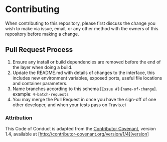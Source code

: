 # Contributing

When contributing to this repository, please first discuss the change you wish to make via issue,
email, or any other method with the owners of this repository before making a change.

## Pull Request Process

1. Ensure any install or build dependencies are removed before the end of the layer when doing a
   build.
2. Update the README.md with details of changes to the interface, this includes new environment
   variables, exposed ports, useful file locations and container parameters.
3. Name branches according to this schema [`Issue #`]-[`name-of-change`]. example: `4-batch-requests`
4. You may merge the Pull Request in once you have the sign-off of one other developer, and when your tests pass on Travis.ci

### Attribution

This Code of Conduct is adapted from the [Contributor Covenant][homepage], version 1.4,
available at [http://contributor-covenant.org/version/1/4][version]

[homepage]: http://contributor-covenant.org
[version]: http://contributor-covenant.org/version/1/4/
